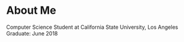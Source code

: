 # About Me
Computer Science Student at California State University, Los Angeles
Graduate: June 2018


